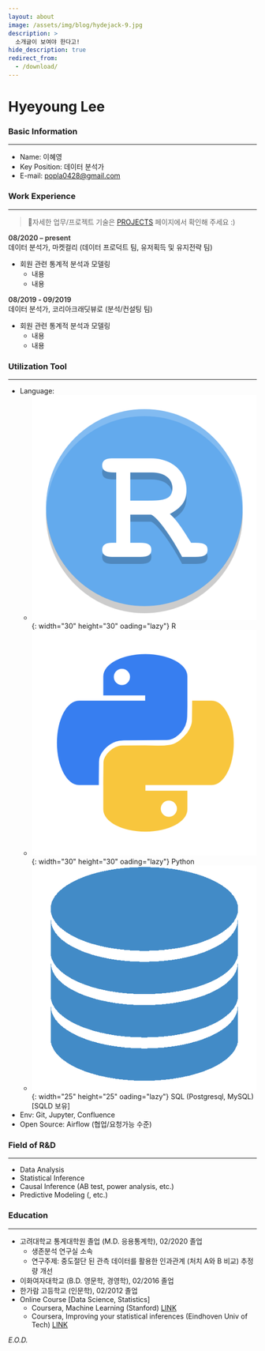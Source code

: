 ```yaml
---
layout: about
image: /assets/img/blog/hydejack-9.jpg
description: >
  소개글이 보여야 한다고!
hide_description: true
redirect_from:
  - /download/
---
```


# Hyeyoung Lee

<!--author-->

### Basic Information
---
- Name: 이혜영  
- Key Position: 데이터 분석가
- E-mail: popla0428@gmail.com

### Work Experience
---

> 🔗자세한 업무/프로젝트 기술은 [PROJECTS](_featured_categories/projects.md) 페이지에서 확인해 주세요 :)

<span style="color:rgb(61,60,58);font-weight:bold">08/2020 – present</span>  
데이터 분석가, 마켓컬리 (데이터 프로덕트 팀, 유저획득 및 유지전략 팀) 

  - 회원 관련 통계적 분석과 모델링  
    - 내용  
    - 내용

<span style="color:rgb(61,60,58);font-weight:bold">08/2019 - 09/2019</span>  
데이터 분석가, 코리아크래딧뷰로 (분석/컨설팅 팀) 

  - 회원 관련 통계적 분석과 모델링  
    - 내용  
    - 내용

### Utilization Tool
---
- Language:  
  - ![logo_r](/assets/img/logo_r.png){: width="30" height="30" oading="lazy"} R
  - ![logo_py](/assets/img/logo_py.png){: width="30" height="30" oading="lazy"} Python
  - ![logo_py](/assets/img/logo_sql.png){: width="25" height="25" oading="lazy"} SQL (Postgresql, MySQL) [SQLD 보유]
- Env: Git, Jupyter, Confluence
- Open Source: Airflow (협업/요청가능 수준)

### Field of R&D
--- 
- Data Analysis
- Statistical Inference
- Causal Inference (AB test, power analysis, etc.)
- Predictive Modeling (, etc.)

### Education
--- 
- 고려대학교 통계대학원 졸업 (M.D. 응용통계학), 02/2020 졸업 
  - 생존분석 연구실 소속
  - 연구주제: 중도절단 된 관측 데이터를 활용한 인과관계 (처치 A와 B 비교) 추정량 개선
- 이화여자대학교 (B.D. 영문학, 경영학), 02/2016 졸업
- 한가람 고등학교 (인문학), 02/2012 졸업
- Online Course [Data Science, Statistics]
  - Coursera, Machine Learning (Stanford) <a href="https://www.coursera.org/learn/machine-learning/" target="_blank">LINK</a>
  - Coursera, Improving your statistical inferences (Eindhoven Univ of Tech) <a href="https://www.coursera.org/learn/statistical-inferences/" target="_blank">LINK</a>



*E.O.D.*



<!--shortcuts-->
[blog]: /
[portfolio]: https://hydejack.com/examples/
[resume]: https://hydejack.com/resume/
[download]: https://hydejack.com/download/
[welcome]: https://hydejack.com/
[forms]: https://hydejack.com/forms-by-example/

[features]: #features
[news]: #build-an-audience
[syntax]: syntax-highlighting
[latex]: #beautiful-math
[dark]: https://hydejack.com/blog/hydejack/2018-09-01-introducing-dark-mode/
[search]: https://hydejack.com/#_search-input
[grid]: https://hydejack.com/blog/hydejack/

[lic]: LICENSE.md
[pro]: licenses/PRO.md
[docs]: docs/README.md
[ofln]: docs/advanced.md#enabling-offline-support
[math]: docs/writing.md#adding-math

[kit]: https://github.com/hydecorp/hydejack-starter-kit/releases
[src]: https://github.com/hydecorp/hydejack
[gem]: https://rubygems.org/gems/jekyll-theme-hydejack
[buy]: https://gum.co/nuOluY

[gpss]: https://developers.google.com/speed/pagespeed/insights/?url=https%3A%2F%2Fhydejack.com%2Fdocs%2F
[rouge]: http://rouge.jneen.net
[katex]: https://khan.github.io/KaTeX/
[mathjax]: https://www.mathjax.org/
[tinyletter]: https://tinyletter.com/